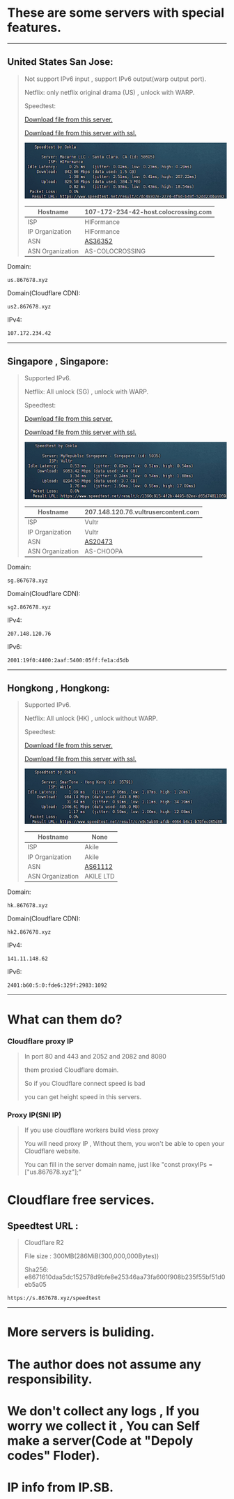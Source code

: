 # These are some servers with special features.

------

## United States San Jose:

> Not support IPv6 input , support IPv6 output(warp output port).
>
> Netflix: only netflix original drama (US) , unlock with WARP.
>
> Speedtest:
>
> [Download file from this server.](http://us.867678.xyz:81)
>
> [Download file from this server with ssl.](https://us.867678.xyz:82)
>
> ![](RN.png "speedtest")
>
> | Hostname         | 107-172-234-42-host.colocrossing.com   |
> | ---------------- | -------------------------------------- |
> | ISP              | HIFormance                             |
> | IP Organization  | HIFormance                             |
> | ASN              | [AS36352](https://ip.sb/whois/AS36352) |
> | ASN Organization | AS-COLOCROSSING                        |

Domain:

```
us.867678.xyz
```

Domain(Cloudflare CDN):

```
us2.867678.xyz
```

IPv4:

```
107.172.234.42
```

------

## Singapore , Singapore:

> Supported IPv6.
>
> Netflix:  All unlock (SG) , unlock with WARP.
>
> Speedtest:
>
> [Download file from this server.](http://sg.867678.xyz:81)
>
> [Download file from this server with ssl.](https://sg.867678.xyz:82)
>
> ![](SG.png "speedtest")
>
> | Hostname         | 	207.148.120.76.vultrusercontent.com    |
> | ---------------- | ---------------------------------------- |
> | ISP              | 	Vultr                              |
> | IP Organization  | 	Vultr                             |
> | ASN              | [AS20473](https://ip.sb/whois/AS20473) |
> | ASN Organization | 	AS-CHOOPA                         |

Domain:

```
sg.867678.xyz
```

Domain(Cloudflare CDN):

```
sg2.867678.xyz
```

IPv4:

```
207.148.120.76
```

IPv6:

```
2001:19f0:4400:2aaf:5400:05ff:fe1a:d5db
```
------

## Hongkong , Hongkong:

> Supported IPv6.
>
> Netflix:  All unlock (HK) , unlock without WARP.
>
> Speedtest:
>
> [Download file from this server.](http://hk.867678.xyz:81)
>
> [Download file from this server with ssl.](https://hk.867678.xyz:82)
>
> ![](HK.png "speedtest")
>
> | Hostname         | 		None    |
> | ---------------- | ---------------------------------------- |
> | ISP              | 	Akile                              |
> | IP Organization  | 	Akile                             |
> | ASN              | [AS61112](https://ip.sb/whois/AS61112) |
> | ASN Organization | 		AKILE LTD                         |

Domain:

```
hk.867678.xyz
```

Domain(Cloudflare CDN):

```
hk2.867678.xyz
```

IPv4:

```
141.11.148.62
```

IPv6:

```
2401:b60:5:0:fde6:329f:2983:1092
```
------
# What can them do?

### Cloudflare proxy IP

> In port 80 and 443 and 2052 and 2082 and 8080
>
> them proxied Cloudflare domain. 
>
> So if you Cloudflare connect speed is bad 
>
> you can get height speed in this servers.



### Proxy IP(SNI IP)

> If you use cloudflare workers build vless proxy
>
> You will need proxy IP , Without them, you won't be able to open your Cloudflare website.
>
> You can fill in the server domain name, just like "const proxyIPs = ["us.867678.xyz"];"



# Cloudflare free services.

## Speedtest URL :

> Cloudflare R2 
>
> File size : 300MB(286MiB(300,000,000Bytes))
>
> Sha256: e8671610daa5dc152578d9bfe8e25346aa73fa600f908b235f55bf51d0eb5a05 

```
https://s.867678.xyz/speedtest
```

------


# More servers is buliding.

# The author does not assume any responsibility.

# We don't collect any logs , If you worry we collect it , You can Self make a server(Code at "Depoly codes" Floder).

# IP info from IP.SB.
